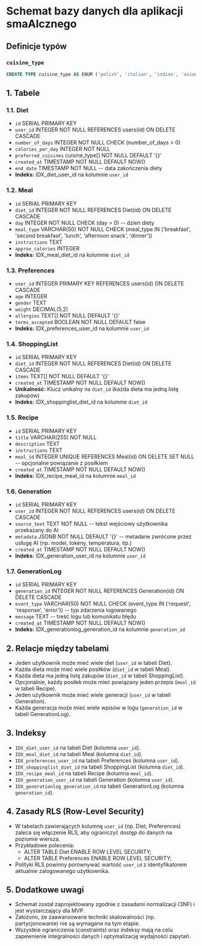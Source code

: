 # Schemat bazy danych dla aplikacji smaAIcznego

## Definicje typów

### `cuisine_type`

```sql
CREATE TYPE cuisine_type AS ENUM ('polish', 'italian', 'indian', 'asian', 'vegan', 'vegetarian', 'gluten-free', 'keto', 'paleo');
```

## 1. Tabele

### 1.1. Diet

- `id` SERIAL PRIMARY KEY
- `user_id` INTEGER NOT NULL REFERENCES users(id) ON DELETE CASCADE
- `number_of_days` INTEGER NOT NULL CHECK (number_of_days > 0)
- `calories_per_day` INTEGER NOT NULL
- `preferred_cuisines` cuisine_type[] NOT NULL DEFAULT '{}'
- `created_at` TIMESTAMP NOT NULL DEFAULT NOW()
- `end_date` TIMESTAMP NOT NULL -- data zakończenia diety
- **Indeks:** IDX_diet_user_id na kolumnie `user_id`

### 1.2. Meal

- `id` SERIAL PRIMARY KEY
- `diet_id` INTEGER NOT NULL REFERENCES Diet(id) ON DELETE CASCADE
- `day` INTEGER NOT NULL CHECK (day > 0) -- dzień diety
- `meal_type` VARCHAR(50) NOT NULL CHECK (meal_type IN ('breakfast', 'second breakfast', 'lunch', 'afternoon snack', 'dinner'))
- `instructions` TEXT
- `approx_calories` INTEGER
- **Indeks:** IDX_meal_diet_id na kolumnie `diet_id`

### 1.3. Preferences

- `user_id` INTEGER PRIMARY KEY REFERENCES users(id) ON DELETE CASCADE
- `age` INTEGER
- `gender` TEXT
- `weight` DECIMAL(5,2)
- `allergies` TEXT[] NOT NULL DEFAULT '{}'
- `terms_accepted` BOOLEAN NOT NULL DEFAULT false
- **Indeks:** IDX_preferences_user_id na kolumnie `user_id`

### 1.4. ShoppingList

- `id` SERIAL PRIMARY KEY
- `diet_id` INTEGER NOT NULL REFERENCES Diet(id) ON DELETE CASCADE
- `items` TEXT[] NOT NULL DEFAULT '{}'
- `created_at` TIMESTAMP NOT NULL DEFAULT NOW()
- **Unikalność:** Klucz unikalny na `diet_id` (każda dieta ma jedną listę zakupów)
- **Indeks:** IDX_shoppinglist_diet_id na kolumnie `diet_id`

### 1.5. Recipe

- `id` SERIAL PRIMARY KEY
- `title` VARCHAR(255) NOT NULL
- `description` TEXT
- `instructions` TEXT
- `meal_id` INTEGER UNIQUE REFERENCES Meal(id) ON DELETE SET NULL -- opcjonalne powiązanie z posiłkiem
- `created_at` TIMESTAMP NOT NULL DEFAULT NOW()
- **Indeks:** IDX_recipe_meal_id na kolumnie `meal_id`

### 1.6. Generation

- `id` SERIAL PRIMARY KEY
- `user_id` INTEGER NOT NULL REFERENCES users(id) ON DELETE CASCADE
- `source_text` TEXT NOT NULL -- tekst wejściowy użytkownika przekazany do AI
- `metadata` JSONB NOT NULL DEFAULT '{}' -- metadane zwrócone przez usługę AI (np. model, tokeny, temperatura, itp.)
- `created_at` TIMESTAMP NOT NULL DEFAULT NOW()
- **Indeks:** IDX_generation_user_id na kolumnie `user_id`

### 1.7. GenerationLog

- `id` SERIAL PRIMARY KEY
- `generation_id` INTEGER NOT NULL REFERENCES Generation(id) ON DELETE CASCADE
- `event_type` VARCHAR(50) NOT NULL CHECK (event_type IN ('request', 'response', 'error')) -- typ zdarzenia logowanego
- `message` TEXT -- treść logu lub komunikatu błędu
- `created_at` TIMESTAMP NOT NULL DEFAULT NOW()
- **Indeks:** IDX_generationlog_generation_id na kolumnie `generation_id`

## 2. Relacje między tabelami

- Jeden użytkownik może mieć wiele diet (`user_id` w tabeli Diet).
- Każda dieta może mieć wiele posiłków (`diet_id` w tabeli Meal).
- Każda dieta ma jedną listę zakupów (`diet_id` w tabeli ShoppingList).
- Opcjonalnie, każdy posiłek może mieć powiązany jeden przepis (`meal_id` w tabeli Recipe).
- Jeden użytkownik może mieć wiele generacji (`user_id` w tabeli Generation).
- Każda generacja może mieć wiele wpisów w logu (`generation_id` w tabeli GenerationLog).

## 3. Indeksy

- `IDX_diet_user_id` na tabeli Diet (kolumna `user_id`).
- `IDX_meal_diet_id` na tabeli Meal (kolumna `diet_id`).
- `IDX_preferences_user_id` na tabeli Preferences (kolumna `user_id`).
- `IDX_shoppinglist_diet_id` na tabeli ShoppingList (kolumna `diet_id`).
- `IDX_recipe_meal_id` na tabeli Recipe (kolumna `meal_id`).
- `IDX_generation_user_id` na tabeli Generation (kolumna `user_id`).
- `IDX_generationlog_generation_id` na tabeli GenerationLog (kolumna `generation_id`).

## 4. Zasady RLS (Row-Level Security)

- W tabelach zawierających kolumnę `user_id` (np. Diet, Preferences) zaleca się włączenie RLS, aby ograniczyć dostęp do danych na poziomie wiersza.
- Przykładowe polecenia:
  - ALTER TABLE Diet ENABLE ROW LEVEL SECURITY;
  - ALTER TABLE Preferences ENABLE ROW LEVEL SECURITY;
- Polityki RLS powinny porównywać wartość `user_id` z identyfikatorem aktualnie zalogowanego użytkownika.

## 5. Dodatkowe uwagi

- Schemat został zaprojektowany zgodnie z zasadami normalizacji (3NF) i jest wystarczający dla MVP.
- Założono, że zaawansowane techniki skalowalności (np. partycjonowanie) nie są wymagane na tym etapie.
- Wszystkie ograniczenia (constraints) oraz indeksy mają na celu zapewnienie integralności danych i optymalizację wydajności zapytań.
